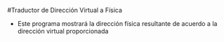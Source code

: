#Traductor de Dirección Virtual a Física
- Este programa mostrará la dirección física resultante de acuerdo a la dirección virtual proporcionada
